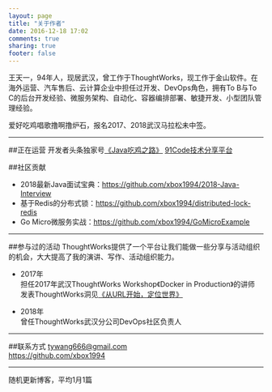 ```yaml
---
layout: page
title: "关于作者"
date: 2016-12-18 17:02
comments: true
sharing: true
footer: false
---
```

王天一，94年人，现居武汉，曾工作于ThoughtWorks，现工作于金山软件。在海外运营、汽车售后、云计算企业中担任过开发、DevOps角色，拥有To B与To C的后台开发经验、微服务架构、自动化、容器编排部署、敏捷开发、小型团队管理经验。

爱好吃鸡唱歌撸啊撸炉石，报名2017、2018武汉马拉松未中签。

***
##正在运营
开发者头条独家号[《Java吃鸡之路》](https://toutiao.io/subjects/342253)
[91Code技术分享平台](http://www.91code.info/)

##社区贡献
* 2018最新Java面试宝典：https://github.com/xbox1994/2018-Java-Interview
* 基于Redis的分布式锁：https://github.com/xbox1994/distributed-lock-redis
* Go Micro微服务实战：https://github.com/xbox1994/GoMicroExample

***
##参与过的活动
ThoughtWorks提供了一个平台让我们能做一些分享与活动组织的机会，大大提高了我的演讲、写作、活动组织能力。

* 2017年   
担任2017年武汉ThoughtWorks Workshop《Docker in Production》的讲师  
发表ThoughtWorks洞见[《从URL开始，定位世界》](http://insights.thoughtworks.cn/url-locates-the-world/)

* 2018年     
曾任ThoughtWorks武汉分公司DevOps社区负责人  

***
##联系方式
tywang666@gmail.com  
https://github.com/xbox1994
***

随机更新博客，平均1月1篇